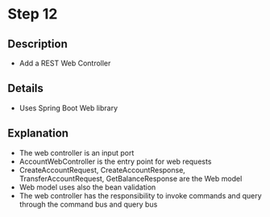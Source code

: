 # Step 12

## Description

- Add a REST Web Controller

## Details

- Uses Spring Boot Web library

## Explanation

- The web controller is an input port
- AccountWebController is the entry point for web requests
- CreateAccountRequest, CreateAccountResponse, TransferAccountRequest, GetBalanceResponse are the Web model
- Web model uses also the bean validation
- The web controller has the responsibility to invoke commands and query through the command bus and query bus
